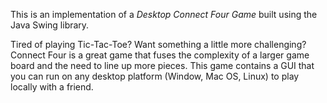 This is an implementation of a *Desktop Connect Four Game* built using the Java Swing library.


<div>
<p>Tired of playing Tic-Tac-Toe? Want something a little more challenging? Connect Four is a great game that fuses the complexity of a larger game board and the need to line up more pieces. This game contains a GUI that you can run on any desktop platform (Window, Mac OS, Linux) to play locally with a friend.</p></div><br/><br/>
